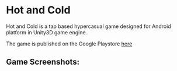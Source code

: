 # Hot and Cold
 
Hot and Cold is a tap based hypercasual game designed for Android platform in Unity3D game engine.

The game is published on the Google Playstore [here](https://play.google.com/store/apps/details?id=com.bgs.hnc&hl=en)

Game Screenshots:
--




